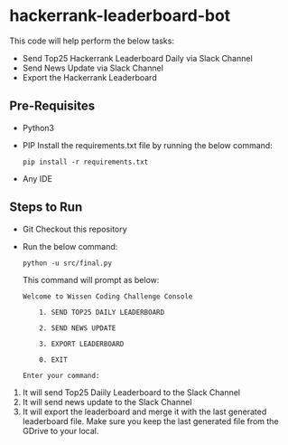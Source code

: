 # hackerrank-leaderboard-bot
This code will help perform the below tasks:
-   Send Top25 Hackerrank Leaderboard Daily via Slack Channel
-   Send News Update via Slack Channel
-   Export the Hackerrank Leaderboard

## Pre-Requisites
-   Python3
-   PIP Install the requirements.txt file by running the below command:

        pip install -r requirements.txt
-   Any IDE

## Steps to Run
-   Git Checkout this repository
-   Run the below command:

        python -u src/final.py

    This command will prompt as below:
    
        Welcome to Wissen Coding Challenge Console

            1. SEND TOP25 DAILY LEADERBOARD

            2. SEND NEWS UPDATE

            3. EXPORT LEADERBOARD

            0. EXIT

        Enter your command:

1. It will send Top25 Daiily Leaderboard to the Slack Channel
2. It will send news update to the Slack Channel
3. It will export the leaderboard and merge it with the last generated leaderboard file. Make sure you keep the last generated file from the GDrive to your local.
